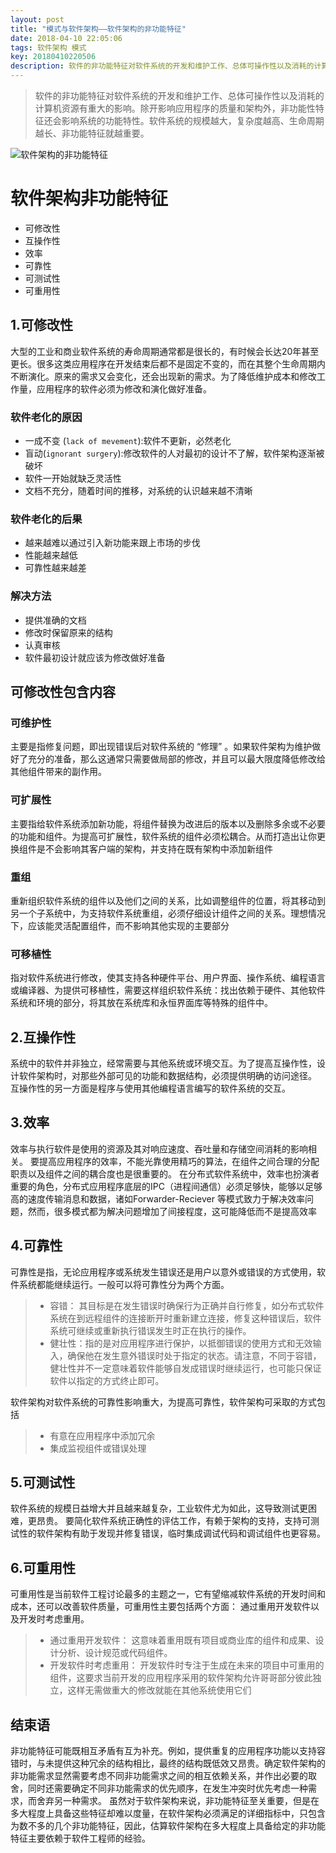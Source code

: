 ```yaml
---
layout: post
title: "模式与软件架构——软件架构的非功能特征"
date: 2018-04-10 22:05:06
tags: 软件架构 模式
key: 20180410220506
description: 软件的非功能特征对软件系统的开发和维护工作、总体可操作性以及消耗的计算机资源有重大的影响。除开影响应用程序的质量和架构外，非功能性特征还会影响系统的功能特性。软件系统的规模越大，复杂度越高、生命周期越长、非功能特征就越重要
---
```



> 软件的非功能特征对软件系统的开发和维护工作、总体可操作性以及消耗的计算机资源有重大的影响。除开影响应用程序的质量和架构外，非功能性特征还会影响系统的功能特性。软件系统的规模越大，复杂度越高、生命周期越长、非功能特征就越重要。

![软件架构的非功能特征](https://upload-images.jianshu.io/upload_images/4938916-e5dc2e77ff6d9633.png?imageMogr2/auto-orient/strip%7CimageView2/2/w/1240)

# 软件架构非功能特征
- 可修改性
- 互操作性
- 效率
- 可靠性
- 可测试性
- 可重用性

## 1.可修改性
大型的工业和商业软件系统的寿命周期通常都是很长的，有时候会长达20年甚至更长。很多这类应用程序在开发结束后都不是固定不变的，而在其整个生命周期内不断演化。原来的需求又会变化，还会出现新的需求。为了降低维护成本和修改工作量，应用程序的软件必须为修改和演化做好准备。

### 软件老化的原因
- 一成不变 (`lack of mevement`):软件不更新，必然老化
- 盲动(`ignorant surgery`):修改软件的人对最初的设计不了解，软件架构逐渐被破坏
- 软件一开始就缺乏灵活性
- 文档不充分，随着时间的推移，对系统的认识越来越不清晰

### 软件老化的后果
- 越来越难以通过引入新功能来跟上市场的步伐
- 性能越来越低
- 可靠性越来越差

### 解决方法
- 提供准确的文档
- 修改时保留原来的结构
- 认真审核
- 软件最初设计就应该为修改做好准备

## 可修改性包含内容
### 可维护性
主要是指修复问题，即出现错误后对软件系统的 “修理” 。如果软件架构为维护做好了充分的准备，那么这通常只需要做局部的修改，并且可以最大限度降低修改给其他组件带来的副作用。
### 可扩展性
主要指给软件系统添加新功能，将组件替换为改进后的版本以及删除多余或不必要的功能和组件。为提高可扩展性，软件系统的组件必须松耦合。从而打造出让你更换组件是不会影响其客户端的架构，并支持在既有架构中添加新组件
### 重组
重新组织软件系统的组件以及他们之间的关系，比如调整组件的位置，将其移动到另一个子系统中，为支持软件系统重组，必须仔细设计组件之间的关系。理想情况下，应该能灵活配置组件，而不影响其他实现的主要部分
### 可移植性
指对软件系统进行修改，使其支持各种硬件平台、用户界面、操作系统、编程语言或编译器、为提供可移植性，需要这样组织软件系统：找出依赖于硬件、其他软件系统和环境的部分，将其放在系统库和永恒界面库等特殊的组件中。

## 2.互操作性
系统中的软件并非独立，经常需要与其他系统或环境交互。为了提高互操作性，设计软件架构时，对那些外部可见的功能和数据结构，必须提供明确的访问途径。
互操作性的另一方面是程序与使用其他编程语言编写的软件系统的交互。

## 3.效率
效率与执行软件是使用的资源及其对响应速度、吞吐量和存储空间消耗的影响相关。
要提高应用程序的效率，不能光靠使用精巧的算法，在组件之间合理的分配职责以及组件之间的耦合度也是很重要的。
在分布式软件系统中，效率也扮演者重要的角色，分布式应用程序底层的IPC（进程间通信）必须足够快，能够以足够高的速度传输消息和数据，诸如Forwarder-Reciever 等模式致力于解决效率问题，然而，很多模式都为解决问题增加了间接程度，这可能降低而不是提高效率

## 4.可靠性
可靠性是指，无论应用程序或系统发生错误还是用户以意外或错误的方式使用，软件系统都能继续运行。一般可以将可靠性分为两个方面。
> - 容错： 其目标是在发生错误时确保行为正确并自行修复，如分布式软件系统在到远程组件的连接断开时重新建立连接，修复这种错误后，软件系统可继续或重新执行错误发生时正在执行的操作。
> - 健壮性：指的是对应用程序进行保护，以抵御错误的使用方式和无效输入，确保他在发生意外错误时处于指定的状态。请注意，不同于容错，健壮性并不一定意味着软件能够自发成错误时继续运行，也可能只保证软件以指定的方式终止即可。

软件架构对软件系统的可靠性影响重大，为提高可靠性，软件架构可采取的方式包括
> - 有意在应用程序中添加冗余
> - 集成监视组件或错误处理

## 5.可测试性
软件系统的规模日益增大并且越来越复杂，工业软件尤为如此，这导致测试更困难，更昂贵。
要简化软件系统正确性的评估工作，有赖于架构的支持，支持可测试性的软件架构有助于发现并修复错误，临时集成调试代码和调试组件也更容易。

## 6.可重用性
可重用性是当前软件工程讨论最多的主题之一，它有望缩减软件系统的开发时间和成本，还可以改善软件质量，可重用性主要包括两个方面： 通过重用开发软件以及开发时考虑重用。
> - 通过重用开发软件： 这意味着重用既有项目或商业库的组件和成果、设计分析、设计规范或代码组件。
> - 开发软件时考虑重用： 开发软件时专注于生成在未来的项目中可重用的组件，这要求当前开发的应用程序采用的软件架构允许哥哥部分彼此独立，这样无需做重大的修改就能在其他系统使用它们

## 结束语
非功能特征可能既相互矛盾有互为补充。例如，提供重复的应用程序功能以支持容错时，与未提供这种冗余的结构相比，最终的结构既低效又昂贵。确定软件架构的非功能需求显然需要考虑不同非功能需求之间的相互依赖关系，并作出必要的取舍，同时还需要确定不同非功能需求的优先顺序，在发生冲突时优先考虑一种需求，而舍弃另一种需求。
虽然对于软件架构来说，非功能特征至关重要，但是在多大程度上具备这些特征却难以度量，在软件架构必须满足的详细指标中，只包含为数不多的几个非功能特征，因此，估算软件架构在多大程度上具备给定的非功能特征主要依赖于软件工程师的经验。